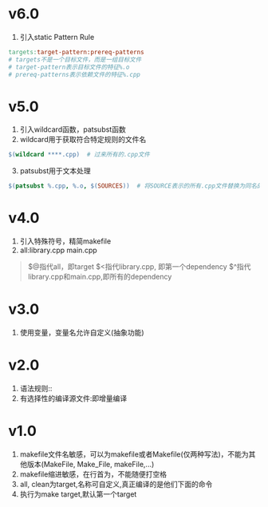 # v6.0
1. 引入static Pattern Rule
```makefile
targets:target-pattern:prereq-patterns
# targets不是一个目标文件，而是一组目标文件
# target-pattern表示目标文件的特征%.o
# prereq-patterns表示依赖文件的特征%.cpp
```


# v5.0 
1. 引入wildcard函数，patsubst函数
2. wildcard用于获取符合特定规则的文件名
```makefile
$(wildcard ****.cpp)  # 过来所有的.cpp文件
```
3. patsubst用于文本处理
```makefile
$(patsubst %.cpp, %.o, $(SOURCES))  # 将SOURCE表示的所有.cpp文件替换为同名的.o文件
```


# v4.0
1. 引入特殊符号，精简makefile
2. all:library.cpp main.cpp
> $@指代all，即target
> $<指代library.cpp, 即第一个dependency
> $^指代library.cpp和main.cpp,即所有的dependency


# v3.0
1. 使用变量，变量名允许自定义(抽象功能)


# v2.0
1. 语法规则:<target>:<dependencies>
2. 有选择性的编译源文件:即增量编译


# v1.0
1. makefile文件名敏感，可以为makefile或者Makefile(仅两种写法)，不能为其他版本(MakeFile, Make_File, makeFile,...)	
2. makefile缩进敏感，在行首为<tab>，不能随便打空格
3. all, clean为target,名称可自定义,真正编译的是他们下面的命令
4. 执行为make target,默认第一个target

